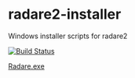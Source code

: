 # radare2-installer
Windows installer scripts for radare2

[![Build Status](https://ci.rada.re/buildStatus/icon?job=radare2-win-installer)](https://ci.rada.re/job/radare2-win-installer/)

[Radare.exe](https://bin.rada.re/radare2.exe)
